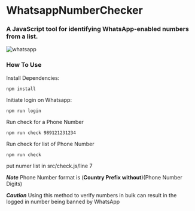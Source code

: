 # WhatsappNumberChecker
### A JavaScript tool for identifying WhatsApp-enabled numbers from a list.
![whatsapp](https://user-images.githubusercontent.com/87234097/189420309-6d37e87b-aefe-46e4-8167-df432657809b.png)

### How To Use

Install Dependencies:

```
npm install
```

Initiate login on Whatsapp:

```
npm run login
```

Run check for a Phone Number

```
npm run check 989121231234
```

Run check for list of Phone Number

```
npm run check 
```

put numer list in src/check.js/line 7

***Note*** Phone Number format is (**Country Prefix without**)(Phone Number Digits)

***Caution*** Using this method to verify numbers in bulk can result in the logged in number being banned by WhatsApp
